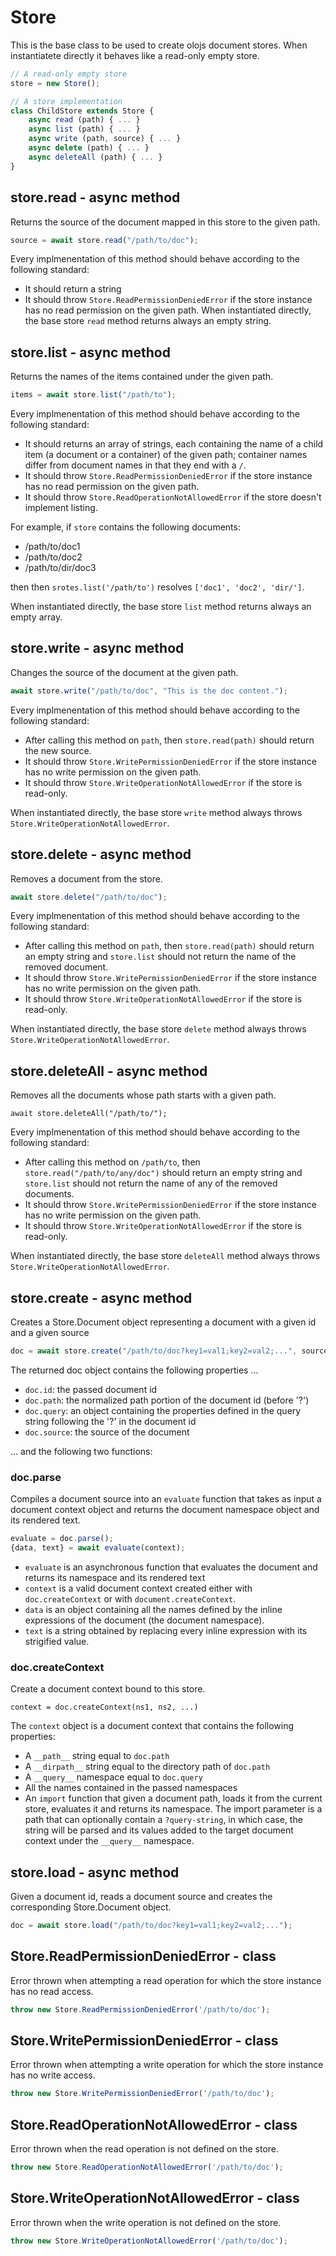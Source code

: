 <!--<% __render__ = require 'markdown' %>-->

Store
============================================================================
This is the base class to be used to create olojs document stores.
When instantiatete directly it behaves like a read-only empty store.
```js
// A read-only empty store
store = new Store();

// A store implementation
class ChildStore extends Store {
    async read (path) { ... }
    async list (path) { ... }
    async write (path, source) { ... }
    async delete (path) { ... }
    async deleteAll (path) { ... }
}
```
  
store.read - async method
------------------------------------------------------------------------
Returns the source of the document mapped in this store to the given
path.
```js
source = await store.read("/path/to/doc");
```
Every implmenentation of this method should behave according to the
following standard:
- It should return a string
- It should throw `Store.ReadPermissionDeniedError` if the store
  instance has no read permission on the given path.
When instantiated directly, the base store `read` method returns always
an empty string.
  
store.list - async method
------------------------------------------------------------------------
Returns the names of the items contained under the given path.
```js
items = await store.list("/path/to");
```
Every implmenentation of this method should behave according to the
following standard:
- It should returns an array of strings, each containing the name of a
  child item (a document or a container) of the given path; container
  names differ from document names in that they end with a `/`.
- It should throw `Store.ReadPermissionDeniedError` if the store
  instance has no read permission on the given path.
- It should throw `Store.ReadOperationNotAllowedError` if the store
  doesn't implement listing.

For example, if `store` contains the following documents:

- /path/to/doc1
- /path/to/doc2
- /path/to/dir/doc3

then then `srotes.list('/path/to')` resolves `['doc1', 'doc2', 'dir/']`.

When instantiated directly, the base store `list` method returns always
an empty array.
  
store.write - async method
------------------------------------------------------------------------
Changes the source of the document at the given path.

```js
await store.write("/path/to/doc", "This is the doc content.");
```

Every implmenentation of this method should behave according to the
following standard:

- After calling this method on `path`, then `store.read(path)` should
  return the new source.
- It should throw `Store.WritePermissionDeniedError` if the store
  instance has no write permission on the given path.
- It should throw `Store.WriteOperationNotAllowedError` if the store
  is read-only.

When instantiated directly, the base store `write` method always throws
`Store.WriteOperationNotAllowedError`.
  
store.delete - async method
------------------------------------------------------------------------
Removes a document from the store.

```js
await store.delete("/path/to/doc");
```

Every implmenentation of this method should behave according to the
following standard:
- After calling this method on `path`, then `store.read(path)` should
  return an empty string and `store.list` should not return the name
  of the removed document.
- It should throw `Store.WritePermissionDeniedError` if the store
  instance has no write permission on the given path.
- It should throw `Store.WriteOperationNotAllowedError` if the store
  is read-only.

When instantiated directly, the base store `delete` method always throws
`Store.WriteOperationNotAllowedError`.
  
store.deleteAll - async method
------------------------------------------------------------------------
Removes all the documents whose path starts with a given path.
```
await store.deleteAll("/path/to/");
```
Every implmenentation of this method should behave according to the
following standard:
- After calling this method on `/path/to`, then `store.read("/path/to/any/doc")`
  should return an empty string and `store.list` should not return the name
  of any of the removed documents.
- It should throw `Store.WritePermissionDeniedError` if the store
  instance has no write permission on the given path.
- It should throw `Store.WriteOperationNotAllowedError` if the store
  is read-only.

When instantiated directly, the base store `deleteAll` method always throws
`Store.WriteOperationNotAllowedError`.
  
store.create - async method
------------------------------------------------------------------------
Creates a Store.Document object representing a document with a given 
id and a given source
```js
doc = await store.create("/path/to/doc?key1=val1;key2=val2;...", source);
```

The returned doc object contains the following properties ...

- `doc.id`: the passed document id
- `doc.path`: the normalized path portion of the document id (before '?')
- `doc.query`: an object containing the properties defined in the query
  string following the '?' in the document id
- `doc.source`: the source of the document

... and the following two functions:

### doc.parse
Compiles a document source into an `evaluate` function that takes as input
a document context object and returns the document namespace object and its
rendered text.
```js
evaluate = doc.parse();
{data, text} = await evaluate(context);
```
- `evaluate` is an asynchronous function that evaluates the document and
  returns its namespace and its rendered text
- `context` is a valid document context created either with
  `doc.createContext` or with `document.createContext`.
- `data` is an object containing all the names defined by the inline
  expressions of the document (the document namespace).
- `text` is a string obtained by replacing every inline expression with its 
  strigified value. 

### doc.createContext
Create a document context bound to this store.

```
context = doc.createContext(ns1, ns2, ...)
```

The `context` object is a document context that contains the following
properties:

- A `__path__` string equal to `doc.path`
- A `__dirpath__` string equal to the directory path of `doc.path`
- A `__query__` namespace equal to `doc.query`
- All the names contained in the passed namespaces
- An `import` function that given a document path, loads it from the
  current store, evaluates it and returns its namespace. The import
  parameter is a path that can optionally contain a `?query-string`, in 
  which case, the string will be parsed and its values added to the
  target document context under the `__query__` namespace.
  
store.load - async method
------------------------------------------------------------------------
Given a document id, reads a document source and creates the 
corresponding Store.Document object.

```js
doc = await store.load("/path/to/doc?key1=val1;key2=val2;...");
```     
  
Store.ReadPermissionDeniedError - class
----------------------------------------------------------------------------
Error thrown when attempting a read operation for which the store instance
has no read access.
```js
throw new Store.ReadPermissionDeniedError('/path/to/doc');
```
  
Store.WritePermissionDeniedError - class
----------------------------------------------------------------------------
Error thrown when attempting a write operation for which the store instance
has no write access.
```js
throw new Store.WritePermissionDeniedError('/path/to/doc');
```
  
Store.ReadOperationNotAllowedError - class
----------------------------------------------------------------------------
Error thrown when the read operation is not defined on the store.
```js
throw new Store.ReadOperationNotAllowedError('/path/to/doc');
```
  
Store.WriteOperationNotAllowedError - class
----------------------------------------------------------------------------
Error thrown when the write operation is not defined on the store.
```js
throw new Store.WriteOperationNotAllowedError('/path/to/doc');
```
  

